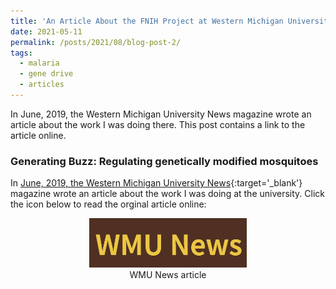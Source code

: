 ```yaml
---
title: 'An Article About the FNIH Project at Western Michigan University'
date: 2021-05-11
permalink: /posts/2021/08/blog-post-2/
tags:
  - malaria
  - gene drive
  - articles
---
```

In June, 2019, the Western Michigan University News magazine wrote an article about the work I was doing there. This post contains a link to the article online.

### Generating Buzz: Regulating genetically modified mosquitoes

In [June, 2019, the Western Michigan University News](https://wmich.edu/news/2019/06){:target='_blank'} magazine wrote an article about the work I was doing at the university. Click the icon below to read the orginal article online: 

<center>
<a href="https://wmich.edu/news/2019/06/57059" target="_blank">
  <img src="/images/WMUNews.png" alt="Link to article" width="50%">
</a><br>
WMU News article
</center>
